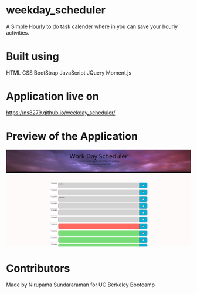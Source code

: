 # weekday_scheduler

A Simple Hourly to do task calender where in you can save your hourly activities.

# Built using
HTML
CSS
BootStrap
JavaScript
JQuery
Moment.js

# Application live on
https://ns8279.github.io/weekday_scheduler/

# Preview of the Application
![Alt text](./assets/images/preview_1.png?raw=true "Title")

# Contributors
Made by Nirupama Sundararaman for UC Berkeley Bootcamp 

